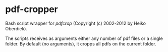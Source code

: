 # pdf-cropper
Bash script wrapper for _pdfcrop_ (Copyright (c) 2002-2012 by Heiko Oberdiek).

The scripts receives as arguments either any number of pdf files or a single folder. By default (no arguments), it cropps all pdfs on the current folder.